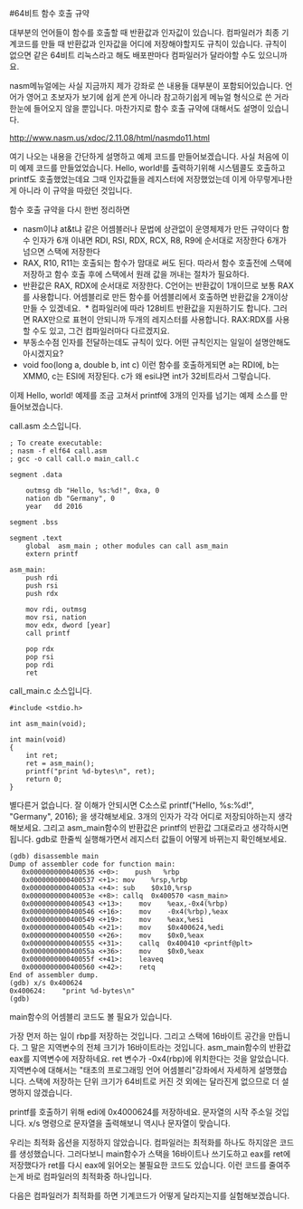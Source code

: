 #64비트 함수 호출 규약

대부분의 언어들이 함수를 호출할 때 반환값과 인자값이 있습니다. 컴파일러가 최종 기계코드를 만들 때 반환값과 인자값을 어디에 저장해야할지도 규칙이 있습니다. 규칙이 없으면 같은 64비트 리눅스라고 해도 배포판마다 컴파일러가 달라야할 수도 있으니까요.

nasm메뉴얼에는 사실 지금까지 제가 강좌로 쓴 내용들 대부분이 포함되어있습니다. 언어가 영어고 초보자가 보기에 쉽게 쓴게 아니라 참고하기쉽게 메뉴얼 형식으로 쓴 거라 한눈에 들어오지 않을 뿐입니다. 마찬가지로 함수 호출 규약에 대해서도 설명이 있습니다.

http://www.nasm.us/xdoc/2.11.08/html/nasmdo11.html

여기 나오는 내용을 간단하게 설명하고 예제 코드를 만들어보겠습니다. 사실 처음에 이미 예제 코드를 만들었었습니다. Hello, world!를 출력하기위해 시스템콜도 호출하고 printf도 호출했었는데요 그때 인자값들을 레지스터에 저장했었는데 이게 아무렇게나한게 아니라 이 규약을 따랐던 것입니다.

함수 호출 규약을 다시 한번 정리하면

* nasm이냐 at&t냐 같은 어셈블러나 문법에 상관없이 운영체제가 만든 규약이다
함수 인자가 6개 이내면 RDI, RSI, RDX, RCX, R8, R9에 순서대로 저장한다
6개가 넘으면 스택에 저장한다
* RAX, R10, R11는 호출되는 함수가 맘대로 써도 된다. 따라서 함수 호출전에 스택에 저장하고 함수 호출 후에 스택에서 원래 값을 꺼내는 절차가 필요하다.
* 반환값은 RAX, RDX에 순서대로 저장한다. C언어는 반환값이 1개이므로 보통 RAX를 사용합니다. 어셈블리로 만든 함수를 어셈블리에서 호출하면 반환값을 2개이상 만들 수 있겠네요.
  * 컴파일러에 따라 128비트 반환값을 지원하기도 합니다. 그러면 RAX만으로 표현이 안되니까 두개의 레지스터를 사용합니다. RAX:RDX를 사용할 수도 있고, 그건 컴파일러마다 다르겠지요.
* 부동소수점 인자를 전달하는데도 규칙이 있다. 어떤 규칙인지는 일일이 설명안해도 아시겠지요?
* void foo(long a, double b, int c) 이런 함수를 호출하게되면 a는 RDI에, b는 XMM0, c는 ESI에 저장된다. c가 왜 esi냐면 int가 32비트라서 그렇습니다.

이제 Hello, world! 예제를 조금 고쳐서 printf에 3개의 인자를 넘기는 예제 소스를 만들어보겠습니다.

call.asm 소스입니다.
```
; To create executable:
; nasm -f elf64 call.asm
; gcc -o call call.o main_call.c

segment .data

    outmsg db "Hello, %s:%d!", 0xa, 0
	nation db "Germany", 0
	year   dd 2016

segment .bss

segment .text
	global  asm_main ; other modules can call asm_main
	extern printf

asm_main:
	push rdi
	push rsi
	push rdx

	mov rdi, outmsg
	mov rsi, nation
	mov edx, dword [year]
	call printf

	pop rdx
	pop rsi
	pop rdi
	ret	
```

call_main.c 소스입니다.


```
#include <stdio.h>

int asm_main(void);

int main(void)
{
    int ret;
	ret = asm_main();
	printf("print %d-bytes\n", ret);
	return 0;
}
```

별다른거 없습니다. 잘 이해가 안되시면 C소스로 printf("Hello, %s:%d!", "Germany", 2016); 을 생각해보세요. 3개의 인자가 각각 어디로 저장되야하는지 생각해보세요. 그리고 asm_main함수의 반환값은 printf의 반환값 그대로라고 생각하시면 됩니다. gdb로 한줄씩 실행해가면서 레지스터 값들이 어떻게 바뀌는지 확인해보세요.


```
(gdb) disassemble main
Dump of assembler code for function main:
   0x0000000000400536 <+0>:    push   %rbp
   0x0000000000400537 <+1>:	mov    %rsp,%rbp
   0x000000000040053a <+4>:	sub    $0x10,%rsp
   0x000000000040053e <+8>:	callq  0x400570 <asm_main>
   0x0000000000400543 <+13>:	mov    %eax,-0x4(%rbp)
   0x0000000000400546 <+16>:	mov    -0x4(%rbp),%eax
   0x0000000000400549 <+19>:	mov    %eax,%esi
   0x000000000040054b <+21>:	mov    $0x400624,%edi
   0x0000000000400550 <+26>:	mov    $0x0,%eax
   0x0000000000400555 <+31>:	callq  0x400410 <printf@plt>
   0x000000000040055a <+36>:	mov    $0x0,%eax
   0x000000000040055f <+41>:	leaveq 
   0x0000000000400560 <+42>:	retq   
End of assembler dump.
(gdb) x/s 0x400624
0x400624:    "print %d-bytes\n"
(gdb) 
```

main함수의 어셈블리 코드도 볼 필요가 있습니다.

가장 먼저 하는 일이 rbp를 저장하는 것입니다. 그리고 스택에 16바이트 공간을 만듭니다. 그 말은 지역변수의 전체 크기가 16바이트라는 것입니다. asm_main함수의 반환값 eax를 지역변수에 저장하네요. ret 변수가 -0x4(rbp)에 위치한다는 것을 알았습니다. 지역변수에 대해서는 "태초의 프로그래밍 언어 어셈블리"강좌에서 자세하게 설명했습니다. 스택에 저장하는 단위 크기가 64비트로 커진 것 외에는 달라진게 없으므로 더 설명하지 않겠습니다.

printf를 호출하기 위해 edi에 0x4000624를 저장하네요. 문자열의 시작 주소일 것입니다. x/s 명령으로 문자열을 출력해보니 역시나 문자열이 맞습니다.

우리는 최적화 옵션을 지정하지 않았습니다. 컴파일러는 최적화를 하나도 하지않은 코드를 생성했습니다. 그러다보니 main함수가 스택을 16바이트나 쓰기도하고 eax를 ret에 저장했다가 ret를 다시 eax에 읽어오는 불필요한 코드도 있습니다. 이런 코드를 줄여주는게 바로 컴파일러의 최적화중 하나입니다.

다음은 컴파일러가 최적화를 하면 기계코드가 어떻게 달라지는지를 실험해보겠습니다.
